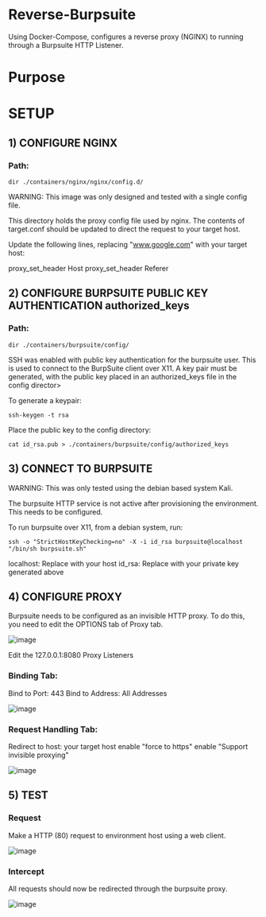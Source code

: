 # Reverse-Burpsuite
Using Docker-Compose, configures a reverse proxy (NGINX) to running through a Burpsuite HTTP Listener.

# Purpose

# SETUP

## 1) CONFIGURE NGINX
### Path: 
```dir ./containers/nginx/nginx/config.d/```

WARNING: This image was only designed and tested with a single config file.

This directory holds the proxy config file used by nginx. The contents of target.conf should be updated to direct the request to your target host.

Update the following lines, replacing "www.google.com" with your target host:

proxy_set_header Host
proxy_set_header Referer

## 2) CONFIGURE BURPSUITE PUBLIC KEY AUTHENTICATION authorized_keys
### Path: 

```
dir ./containers/burpsuite/config/
```

SSH was enabled with public key authentication for the burpsuite user. This is used to connect to the BurpSuite client over X11. A key pair must be generated, with the public key placed in an authorized_keys file in the config director>

To generate a keypair:

``` 
ssh-keygen -t rsa 
```

Place the public key to the config directory:

```
cat id_rsa.pub > ./containers/burpsuite/config/authorized_keys
```

## 3) CONNECT TO BURPSUITE

WARNING: This was only tested using the debian based system Kali.

The burpsuite HTTP service is not active after provisioning the environment. This needs to be configured.

To run burpsuite over X11, from a debian system, run:

```
ssh -o "StrictHostKeyChecking=no" -X -i id_rsa burpsuite@localhost "/bin/sh burpsuite.sh"
```

localhost:
        Replace with your host
id_rsa:
        Replace with your private key generated above

## 4) CONFIGURE PROXY

Burpsuite needs to be configured as an invisible HTTP proxy. To do this, you need to edit the OPTIONS tab of Proxy tab.

![image](https://user-images.githubusercontent.com/17691342/226022977-48864e0b-ce1d-4094-bae4-22b0e8fe5268.png)

Edit the 127.0.0.1:8080 Proxy Listeners

### Binding Tab:
Bind to Port:
        443
Bind to Address:
        All Addresses

![image](https://user-images.githubusercontent.com/17691342/226024142-920fa08a-fe0e-412a-a3b4-78db199c75eb.png)


### Request Handling Tab:

Redirect to host:
        your target host
enable "force to https"
enable "Support invisible proxying"

![image](https://user-images.githubusercontent.com/17691342/226024747-54c57866-2785-48ff-aa33-2122ce3e0bba.png)


## 5) TEST

### Request

Make a HTTP (80) request to environment host using a web client. 

![image](https://user-images.githubusercontent.com/17691342/226025119-2f7f4167-c1a1-4787-8885-c237ba4783df.png)

### Intercept

All requests should now be redirected through the burpsuite proxy.

![image](https://user-images.githubusercontent.com/17691342/226025542-969ddd72-a658-4633-a264-2f27539501f6.png)
